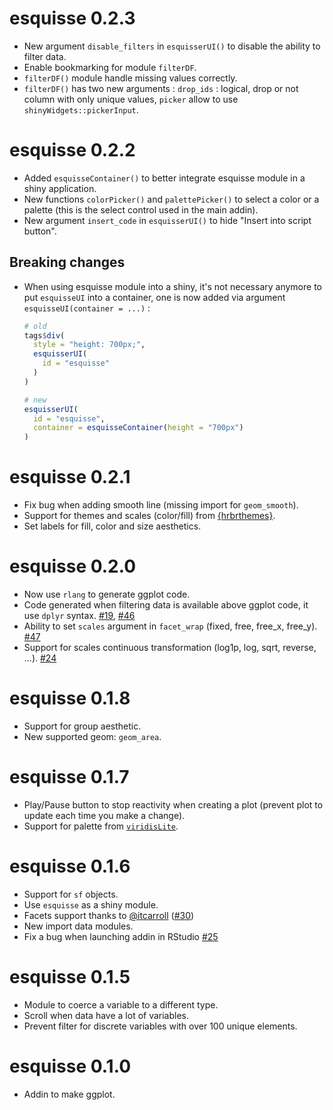 # esquisse 0.2.3

* New argument `disable_filters` in `esquisserUI()` to disable the ability to filter data.
* Enable bookmarking for module `filterDF`.
* `filterDF()` module handle missing values correctly.
* `filterDF()` has two new arguments : `drop_ids` : logical, drop or not column with only unique values, `picker` allow to use `shinyWidgets::pickerInput`.



# esquisse 0.2.2

* Added `esquisseContainer()` to better integrate esquisse module in a shiny application.
* New functions `colorPicker()` and `palettePicker()` to select a color or a palette (this is the select control used in the main addin).
* New argument `insert_code` in `esquisserUI()` to hide "Insert into script button".


## Breaking changes

* When using esquisse module into a shiny, it's not necessary anymore to put `esquisseUI` into a container, one is now added via argument `esquisseUI(container = ...)` :

    ```R
    # old
    tags$div(
      style = "height: 700px;",
      esquisserUI(
        id = "esquisse"
      )
    )
    
    # new 
    esquisserUI(
      id = "esquisse", 
      container = esquisseContainer(height = "700px")
    )
    ```


# esquisse 0.2.1

* Fix bug when adding smooth line (missing import for `geom_smooth`).
* Support for themes and scales (color/fill) from [{hrbrthemes}](https://github.com/hrbrmstr/hrbrthemes).
* Set labels for fill, color and size aesthetics.


# esquisse 0.2.0

* Now use `rlang` to generate ggplot code.
* Code generated when filtering data is available above ggplot code, it use `dplyr` syntax. [#19](https://github.com/dreamRs/esquisse/issues/19), [#46](https://github.com/dreamRs/esquisse/issues/46)
* Ability to set `scales` argument in `facet_wrap` (fixed, free, free_x, free_y). [#47](https://github.com/dreamRs/esquisse/issues/47)
* Support for scales continuous transformation (log1p, log, sqrt, reverse, ...). [#24](https://github.com/dreamRs/esquisse/issues/24)


# esquisse 0.1.8

* Support for group aesthetic.
* New supported geom: `geom_area`.


# esquisse 0.1.7

* Play/Pause button to stop reactivity when creating a plot (prevent plot to update each time you make a change).
* Support for palette from [`viridisLite`](https://github.com/sjmgarnier/viridisLite).



# esquisse 0.1.6

* Support for `sf` objects.
* Use `esquisse` as a shiny module.
* Facets support thanks to [@itcarroll](https://github.com/itcarroll) ([#30](https://github.com/dreamRs/esquisse/pull/30))
* New import data modules.
* Fix a bug when launching addin in RStudio [#25](https://github.com/dreamRs/esquisse/issues/25)



# esquisse 0.1.5

* Module to coerce a variable to a different type.
* Scroll when data have a lot of variables.
* Prevent filter for discrete variables with over 100 unique elements.


# esquisse 0.1.0

* Addin to make ggplot.
